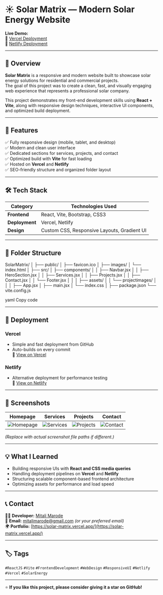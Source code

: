 # ☀️ Solar Matrix — Modern Solar Energy Website

**Live Demo:**  
🔗 [Vercel Deployment](https://solar-matrix.vercel.app/)  
🔗 [Netlify Deployment](https://solarmatrixwebsite.netlify.app/)

---

## 📘 Overview

**Solar Matrix** is a responsive and modern website built to showcase solar energy solutions for residential and commercial projects.  
The goal of this project was to create a clean, fast, and visually engaging web experience that represents a professional solar company.

This project demonstrates my front-end development skills using **React + Vite**, along with responsive design techniques, interactive UI components, and optimized build deployment.

---

## 🧠 Features

✅ Fully responsive design (mobile, tablet, and desktop)  
✅ Modern and clean user interface  
✅ Dedicated sections for services, projects, and contact  
✅ Optimized build with **Vite** for fast loading  
✅ Hosted on **Vercel** and **Netlify**  
✅ SEO-friendly structure and organized folder layout  

---

## 🛠️ Tech Stack

| Category | Technologies Used |
|-----------|------------------|
| **Frontend** | React, Vite, Bootstrap, CSS3 |
| **Deployment** | Vercel, Netlify |
| **Design** | Custom CSS, Responsive Layouts, Gradient UI |

---

## 📂 Folder Structure

SolarMatrix/
│
├── public/
│ ├── favicon.ico
│ ├── images/
│ └── index.html
│
├── src/
│ ├── components/
│ │ ├── Navbar.jsx
│ │ ├── HeroSection.jsx
│ │ ├── Services.jsx
│ │ ├── Projects.jsx
│ │ ├── Contact.jsx
│ │ └── Footer.jsx
│ │
│ ├── assets/
│ │ └── projectimages/
│ │
│ ├── App.jsx
│ ├── main.jsx
│ └── index.css
│
├── package.json
└── vite.config.js

yaml
Copy code

---

## 🚀 Deployment

### **Vercel**
- Simple and fast deployment from GitHub
- Auto-builds on every commit  
🔗 [View on Vercel](https://solar-matrix.vercel.app/)

### **Netlify**
- Alternative deployment for performance testing  
🔗 [View on Netlify](https://solarmatrixwebsite.netlify.app/)

---

## 📸 Screenshots

| Homepage | Services | Projects | Contact |
|-----------|-----------|-----------|-----------|
| ![Homepage](./src/assets/projectimages/homepage.png) | ![Services](./src/assets/projectimages/services.png) | ![Projects](./src/assets/projectimages/projects.png) | ![Contact](./src/assets/projectimages/contact.png) |

*(Replace with actual screenshot file paths if different.)*

---

## 💡 What I Learned

- Building responsive UIs with **React and CSS media queries**
- Handling deployment pipelines on **Vercel** and **Netlify**
- Structuring scalable component-based frontend architecture
- Optimizing assets for performance and load speed

---

## 📞 Contact

👩‍💻 **Developer:** [Mitali Marode](https://www.linkedin.com/in/mitalimarode)  
📧 **Email:** mitalimarode@gmail.com *(or your preferred email)*  
🌍 **Portfolio:** [https://solar-matrix.vercel.app/](https://solar-matrix.vercel.app/)

---

## 🏷️ Tags

`#ReactJS` `#Vite` `#FrontendDevelopment` `#WebDesign` `#ResponsiveUI` `#Netlify` `#Vercel` `#SolarEnergy`

---

⭐ **If you like this project, please consider giving it a star on GitHub!**
